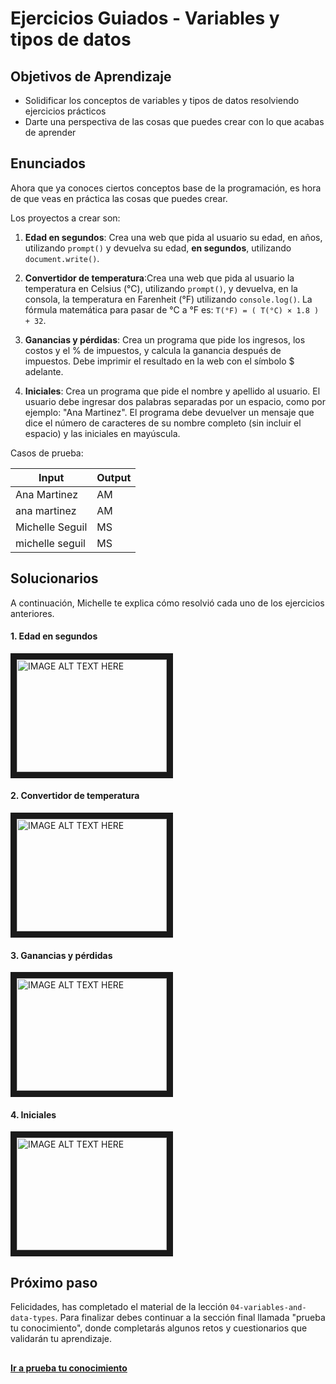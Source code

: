 # Ejercicios Guiados - Variables y tipos de datos
## Objetivos de Aprendizaje
- Solidificar los conceptos de variables y tipos de datos resolviendo ejercicios prácticos
- Darte una perspectiva de las cosas que puedes crear con lo que acabas de aprender

## Enunciados
Ahora que ya conoces ciertos conceptos base de la programación, es hora de que veas en práctica las cosas que puedes crear.

Los proyectos a crear son:

1. **Edad en segundos**: Crea una web que pida al usuario su edad, en años, utilizando `prompt()` y devuelva su edad, **en segundos**, utilizando `document.write()`.

2. **Convertidor de temperatura**:Crea una web que pida al usuario la temperatura en Celsius (°C), utilizando `prompt()`, y devuelva, en la consola, la temperatura en Farenheit (°F) utilizando `console.log()`. La fórmula matemática para pasar de °C a °F es: `T(°F) = ( T(°C) × 1.8 ) + 32`.

3. **Ganancias y pérdidas**: Crea un programa que pide los ingresos, los costos y el % de impuestos, y calcula la ganancia después de impuestos. Debe imprimir el resultado en la web con el símbolo $ adelante.

4. **Iniciales**: Crea un programa que pide el nombre y apellido al usuario. El usuario debe ingresar dos palabras separadas por un espacio, como por ejemplo: "Ana Martinez". El programa debe devuelver un mensaje que dice el número de caracteres de su nombre completo (sin incluir el espacio) y las iniciales en mayúscula.

Casos de prueba:

| Input | Output
| ------------ | -----
| Ana Martinez | AM
| ana martinez | AM
| Michelle Seguil  | MS
| michelle seguil  | MS

## Solucionarios
A continuación, Michelle te explica cómo resolvió cada uno de los ejercicios anteriores.  

#### 1. Edad en segundos
<a href="https://www.youtube.com/watch?v=TePHiOKb72k&feature=youtu.be"><img src = "https://www.youtube.com/watch?v=TePHiOKb72k&feature=youtu.be" alt="IMAGE ALT TEXT HERE" width="240" height="180" border="10" /> </a>

#### 2. Convertidor de temperatura
<a href="https://www.youtube.com/watch?v=TePHiOKb72k&feature=youtu.be"><img src = "https://www.youtube.com/watch?v=TePHiOKb72k&feature=youtu.be" alt="IMAGE ALT TEXT HERE" width="240" height="180" border="10" /> </a>

#### 3. Ganancias y pérdidas
<a href="https://www.youtube.com/watch?v=TePHiOKb72k&feature=youtu.be"><img src = "https://www.youtube.com/watch?v=TePHiOKb72k&feature=youtu.be" alt="IMAGE ALT TEXT HERE" width="240" height="180" border="10" /> </a>

#### 4. Iniciales
<a href="https://www.youtube.com/watch?v=TePHiOKb72k&feature=youtu.be"><img src = "https://www.youtube.com/watch?v=TePHiOKb72k&feature=youtu.be" alt="IMAGE ALT TEXT HERE" width="240" height="180" border="10" /> </a>

## Próximo paso
Felicidades, has completado el material de la lección `04-variables-and-data-types`. Para finalizar debes continuar a la sección final llamada "prueba tu conocimiento", donde completarás algunos retos y cuestionarios que validarán tu aprendizaje.

##
**[Ir a prueba tu conocimiento](06-prueba-tu-conocimiento-variables-y-tipos-de-datos.md)**
